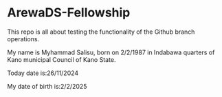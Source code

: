 # ArewaDS-Fellowship

This repo is all about testing the functionality of the Github branch operations.

My name is Myhammad Salisu, born on 2/2/1987 in Indabawa quarters of Kano municipal Council of Kano State.

Today date is:26/11/2024

My date of birth is:2/2/2025
